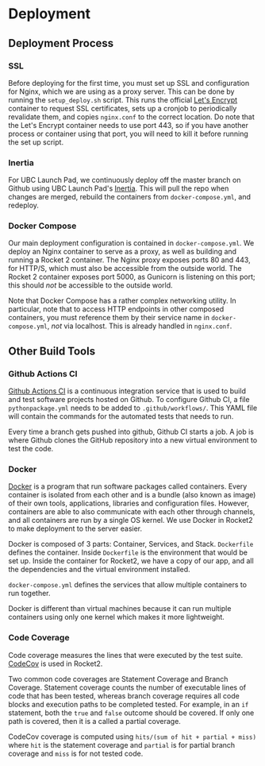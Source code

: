 # Deployment

## Deployment Process

### SSL

Before deploying for the first time, you must set up SSL and configuration for
Nginx, which we are using as a proxy server. This can be done by running the
`setup_deploy.sh` script. This runs the official
[Let's Encrypt](https://letsencrypt.org/) container to request SSL certificates,
sets up a cronjob to periodically revalidate them, and copies
`nginx.conf` to the correct location. Do note that the Let's
Encrypt container needs to use port 443, so if you have another process or
container using that port, you will need to kill it before running the
set up script.

### Inertia

For UBC Launch Pad, we continuously deploy off the master branch on Github
using UBC Launch Pad's [Inertia](https://github.com/ubclaunchpad/inertia).
This will pull the repo when changes are merged, rebuild the containers from
`docker-compose.yml`, and redeploy.

### Docker Compose

Our main deployment configuration is contained in
`docker-compose.yml`. We deploy an Nginx container
to serve as a proxy, as well as building and running a Rocket 2 container.
The Nginx proxy exposes ports 80 and 443, for HTTP/S, which must also be
accessible from the outside world. The Rocket 2 container exposes port 5000,
as Gunicorn is listening on this port; this should *not* be accessible to
the outside world.

Note that Docker Compose has a rather complex networking utility. In particular,
note that to access HTTP endpoints in other composed containers, you must
reference them by their service name in `docker-compose.yml`, *not* via
localhost. This is already handled in `nginx.conf`.

## Other Build Tools

### Github Actions CI

[Github Actions CI](https://github.com/features/actions) is a continuous
integration service that is used to build and test software projects hosted on
Github.  To configure Github CI, a file  `pythonpackage.yml` needs to be added
to `.github/workflows/`. This YAML file will contain the commands for
the automated tests that needs to run.

Every time a branch gets pushed into github, Github CI starts a job. A job is
where Github clones the GitHub repository into a new virtual environment to
test the code.

### Docker

[Docker](https://docs.docker.com/get-started/) is a program that run software
packages called containers. Every container is isolated from each other and is
a bundle (also known as image) of their own tools, applications, libraries and
configuration files. However, containers are able to also communicate with each
other through channels, and all containers are run by a single OS kernel.
We use Docker in Rocket2 to make deployment to the server easier.

Docker is composed of 3 parts: Container, Services, and Stack.
`Dockerfile` defines the container. Inside `Dockerfile` is the environment that
would be set up. Inside the container for Rocket2, we have a copy of our app,
and all the dependencies and the virtual environment installed.

`docker-compose.yml` defines the services that allow multiple containers to run together.

Docker is different than virtual machines because it can run multiple containers
using only one kernel which makes it more lightweight.

### Code Coverage

Code coverage measures the lines that were executed by the test suite.
[CodeCov](https://docs.codecov.io/docs/about-code-coverage) is used in Rocket2.

Two common code coverages are Statement Coverage and Branch Coverage. Statement
coverage counts the number of executable lines of code that has been tested,
whereas branch coverage requires all code blocks and execution paths to
be completed tested. For example, in an `if` statement, both the `true` and
`false` outcome should be covered. If only one path is covered, then it is a
called a partial coverage.

CodeCov coverage is computed using `hits/(sum of hit + partial + miss)` where
`hit` is the statement coverage and `partial` is for partial branch coverage and
`miss` is for not tested code.
